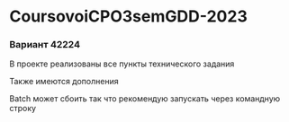 # CoursovoiCPO3semGDD-2023
<h3>
  Вариант 42224
</h3>
<p>В проекте реализованы все пункты технического задания</p>
<p>Также имеются дополнения</p>
<p>Batch может сбоить так что рекомендую запускать через командную строку</p>
